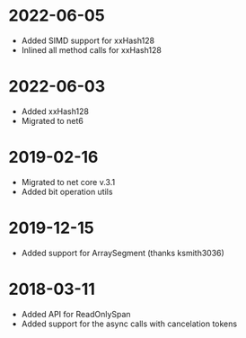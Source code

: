 # 2022-06-05
- Added SIMD support for xxHash128
- Inlined all method calls for xxHash128
# 2022-06-03
- Added xxHash128
- Migrated to net6
# 2019-02-16
- Migrated to net core v.3.1
- Added bit operation utils
# 2019-12-15
- Added support for ArraySegment (thanks ksmith3036)
# 2018-03-11
- Added API for ReadOnlySpan
- Added support for the async calls with cancelation tokens